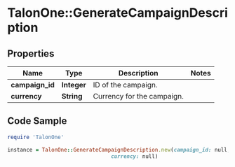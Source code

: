 # TalonOne::GenerateCampaignDescription

## Properties

Name | Type | Description | Notes
------------ | ------------- | ------------- | -------------
**campaign_id** | **Integer** | ID of the campaign. | 
**currency** | **String** | Currency for the campaign. | 

## Code Sample

```ruby
require 'TalonOne'

instance = TalonOne::GenerateCampaignDescription.new(campaign_id: null,
                                 currency: null)
```


